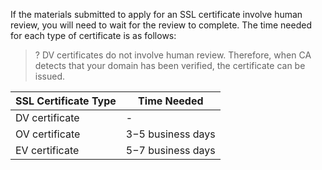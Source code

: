 If the materials submitted to apply for an SSL certificate involve human review, you will need to wait for the review to complete. The time needed for each type of certificate is as follows:

>? DV certificates do not involve human review. Therefore, when CA detects that your domain has been verified, the certificate can be issued.
>
<table>
<thead>
  <tr>
    <th>SSL Certificate Type</th>
		<th>Time Needed</th>
  </tr>
</thead>
<tbody>
  <tr>
    <td>DV certificate</td>
    <td>-</td>
  </tr>
	  <tr>
    <td>OV certificate</td>
    <td>3−5 business days</td>
  </tr>
	  <tr>
    <td>EV certificate</td>
    <td>5−7 business days</td>
  </tr>
</tbody>
</table>
